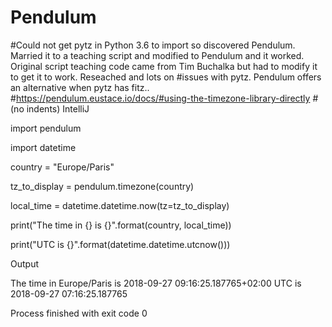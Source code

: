 # Pendulum
#Could not get pytz in Python 3.6 to import so discovered Pendulum. Married it to a teaching script and modified to Pendulum and 
it worked. Original script teaching code came from Tim Buchalka but had to modify it to get it to work. Reseached and lots on
#issues with pytz. Pendulum offers an alternative when pytz has fitz..
#https://pendulum.eustace.io/docs/#using-the-timezone-library-directly 
#(no indents) IntelliJ

import pendulum

import datetime

country = "Europe/Paris"

tz_to_display = pendulum.timezone(country)

local_time = datetime.datetime.now(tz=tz_to_display)

print("The time in {} is {}".format(country, local_time))

print("UTC is {}".format(datetime.datetime.utcnow()))

Output

The time in Europe/Paris is 2018-09-27 09:16:25.187765+02:00
UTC is 2018-09-27 07:16:25.187765

Process finished with exit code 0
